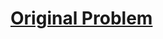 # [Original Problem](https://leetcode.com/problems/find-largest-value-in-each-tree-row/description/)
